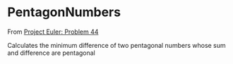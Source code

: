 # PentagonNumbers

From [Project Euler: Problem 44](https://projecteuler.net/problem=44)

Calculates the minimum difference of two pentagonal numbers whose sum and difference are pentagonal